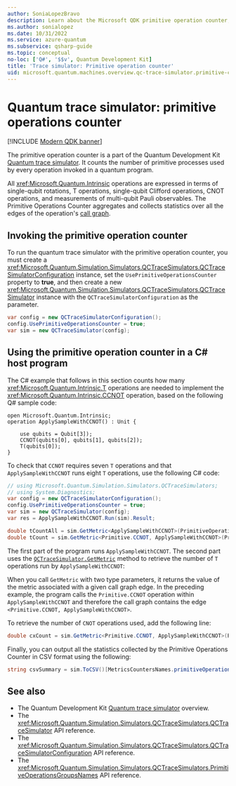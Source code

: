 ```yaml
---
author: SoniaLopezBravo
description: Learn about the Microsoft QDK primitive operation counter, which uses the quantum trace simulator to track primitive processes used by operations in a Q# program.
ms.author: sonialopez
ms.date: 10/31/2022
ms.service: azure-quantum
ms.subservice: qsharp-guide
ms.topic: conceptual
no-loc: ['Q#', '$$v', Quantum Development Kit]
title: 'Trace simulator: Primitive operation counter'
uid: microsoft.quantum.machines.overview.qc-trace-simulator.primitive-counter
---
```


# Quantum trace simulator: primitive operations counter

[!INCLUDE [Modern QDK banner](includes/new-qdk-support.md)]

The primitive operation counter is a part of the Quantum Development Kit [Quantum trace simulator](xref:microsoft.quantum.machines.overview.qc-trace-simulator.intro). It counts the number of primitive processes used by every operation invoked in a quantum program. 

All <xref:Microsoft.Quantum.Intrinsic> operations are expressed in terms of single-qubit rotations, T operations, single-qubit Clifford operations, CNOT operations, and measurements of multi-qubit Pauli observables. The Primitive Operations Counter aggregates and collects statistics over all the edges of the operation's [call graph](https://en.wikipedia.org/wiki/Call_graph).

## Invoking the primitive operation counter

To run the quantum trace simulator with the primitive operation counter, you must create a <xref:Microsoft.Quantum.Simulation.Simulators.QCTraceSimulators.QCTraceSimulatorConfiguration> instance, set the `UsePrimitiveOperationsCounter` property to **true**, and then create a new <xref:Microsoft.Quantum.Simulation.Simulators.QCTraceSimulators.QCTraceSimulator> instance with the `QCTraceSimulatorConfiguration` as the parameter.

```csharp
var config = new QCTraceSimulatorConfiguration();
config.UsePrimitiveOperationsCounter = true;
var sim = new QCTraceSimulator(config);
```

## Using the primitive operation counter in a C# host program

The C# example that follows in this section counts how many <xref:Microsoft.Quantum.Intrinsic.T> operations are needed to implement the <xref:Microsoft.Quantum.Intrinsic.CCNOT> operation, based on the following Q# sample code:

```qsharp
open Microsoft.Quantum.Intrinsic;
operation ApplySampleWithCCNOT() : Unit {

    use qubits = Qubit[3]);
    CCNOT(qubits[0], qubits[1], qubits[2]);
    T(qubits[0]);
}
```

To check that `CCNOT` requires seven `T` operations and that `ApplySampleWithCCNOT` runs eight `T` operations, use the following C# code:

```csharp 
// using Microsoft.Quantum.Simulation.Simulators.QCTraceSimulators;
// using System.Diagnostics;
var config = new QCTraceSimulatorConfiguration();
config.UsePrimitiveOperationsCounter = true;
var sim = new QCTraceSimulator(config);
var res = ApplySampleWithCCNOT.Run(sim).Result;

double tCountAll = sim.GetMetric<ApplySampleWithCCNOT>(PrimitiveOperationsGroupsNames.T);
double tCount = sim.GetMetric<Primitive.CCNOT, ApplySampleWithCCNOT>(PrimitiveOperationsGroupsNames.T);
```

The first part of the program runs `ApplySampleWithCCNOT`. The second part uses the [`QCTraceSimulator.GetMetric`](/dotnet/api/microsoft.quantum.simulation.simulators.qctracesimulators.qctracesimulator.getmetric) method to retrieve the number of `T` operations run by `ApplySampleWithCCNOT`: 

When you call `GetMetric` with two type parameters, it returns the value of the metric associated with a given call graph edge. In the preceding example, the program calls the `Primitive.CCNOT` operation  within `ApplySampleWithCCNOT` and therefore the call graph contains the edge `<Primitive.CCNOT, ApplySampleWithCCNOT>`. 

To retrieve the number of `CNOT` operations used, add the following line:
```csharp
double cxCount = sim.GetMetric<Primitive.CCNOT, ApplySampleWithCCNOT>(PrimitiveOperationsGroupsNames.CX);
```

Finally, you can output all the statistics collected by the Primitive Operations Counter in CSV format using the following:
```csharp
string csvSummary = sim.ToCSV()[MetricsCountersNames.primitiveOperationsCounter];
```

## See also

- The Quantum Development Kit [Quantum trace simulator](xref:microsoft.quantum.machines.overview.qc-trace-simulator.intro) overview.
- The <xref:Microsoft.Quantum.Simulation.Simulators.QCTraceSimulators.QCTraceSimulator> API reference.
- The <xref:Microsoft.Quantum.Simulation.Simulators.QCTraceSimulators.QCTraceSimulatorConfiguration> API reference.
- The <xref:Microsoft.Quantum.Simulation.Simulators.QCTraceSimulators.PrimitiveOperationsGroupsNames> API reference.

